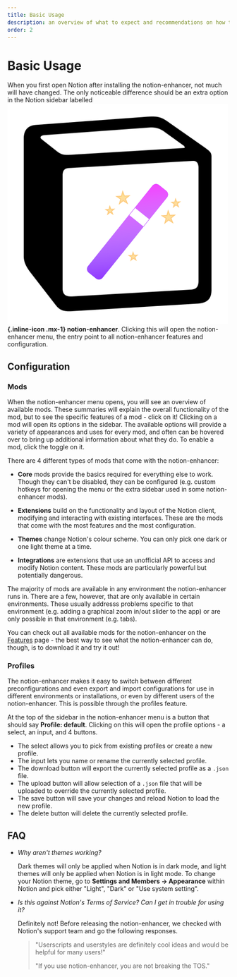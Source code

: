 ```yaml
---
title: Basic Usage
description: an overview of what to expect and recommendations on how to use the notion-enhancer
order: 2
---
```


# Basic Usage

When you first open Notion after installing the notion-enhancer,
not much will have changed. The only noticeable difference should
be an extra option in the Notion sidebar labelled
**![](../media/colour.svg){.inline-icon .mx-1} notion-enhancer**.
Clicking this will open the notion-enhancer menu, the entry point
to all notion-enhancer features and configuration.

## Configuration

### Mods

When the notion-enhancer menu opens, you will see an overview of available
mods. These summaries will explain the overall functionality of the mod,
but to see the specific features of a mod - click on it! Clicking on a mod
will open its options in the sidebar. The available options will provide
a variety of appearances and uses for every mod, and often can be hovered
over to bring up additional information about what they do. To enable
a mod, click the toggle on it.

There are 4 different types of mods that come with the notion-enhancer:

- **Core** mods provide the basics required for everything else to work.
  Though they can't be disabled, they can be configured (e.g. custom hotkeys
  for opening the menu or the extra sidebar used in some notion-enhancer mods).

- **Extensions** build on the functionality and layout of the Notion client,
  modifying and interacting with existing interfaces. These are the mods that
  come with the most features and the most configuration.

- **Themes** change Notion's colour scheme. You can only pick one dark or one
  light theme at a time.

- **Integrations** are extensions that use an unofficial API to access and
  modify Notion content. These mods are particularly powerful but potentially
  dangerous.

The majority of mods are available in any environment the notion-enhancer runs in.
There are a few, however, that are only available in certain environments. These
usually addresss problems specific to that environment (e.g. adding a graphical
zoom in/out slider to the app) or are only possible in that environment (e.g. tabs).

You can check out all available mods for the notion-enhancer on the [Features](./features.md)
page - the best way to see what the notion-enhancer can do, though, is
to download it and try it out!

### Profiles

The notion-enhancer makes it easy to switch between different preconfigurations
and even export and import configurations for use in different environments
or installations, or even by different users of the notion-enhancer.
This is possible through the profiles feature.

At the top of the sidebar in the notion-enhancer menu is a button that should say
**Profile: default**. Clicking on this will open the profile options - a select,
an input, and 4 buttons.

- The select allows you to pick from existing profiles or create a new profile.
- The input lets you name or rename the currently selected profile.
- The download button will export the currently selected profile as a `.json` file.
- The upload button will allow selection of a `.json` file that will be uploaded to override
  the currently selected profile.
- The save button will save your changes and reload Notion to load the new profile.
- The delete button will delete the currently selected profile.

## FAQ

- _Why aren't themes working?_

  Dark themes will only be applied when Notion is in dark mode,
  and light themes will only be applied when Notion is in light mode.
  To change your Notion theme, go to **Settings and Members → Appearance**
  within Notion and pick either "Light", "Dark" or "Use system setting".

- _Is this against Notion's Terms of Service? Can I get in trouble for using it?_

  Definitely not! Before releasing the notion-enhancer, we checked with Notion's
  support team and go the following responses.

  > "Userscripts and userstyles are definitely cool ideas and would be helpful for many users!"
  >
  > "If you use notion-enhancer, you are not breaking the TOS."
